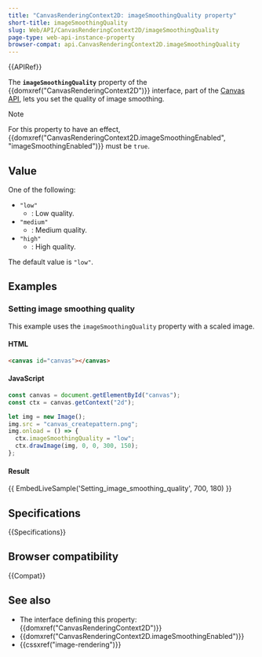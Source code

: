 ```yaml
---
title: "CanvasRenderingContext2D: imageSmoothingQuality property"
short-title: imageSmoothingQuality
slug: Web/API/CanvasRenderingContext2D/imageSmoothingQuality
page-type: web-api-instance-property
browser-compat: api.CanvasRenderingContext2D.imageSmoothingQuality
---
```


{{APIRef}}

The **`imageSmoothingQuality`** property of the
{{domxref("CanvasRenderingContext2D")}} interface, part of the [Canvas API](/en-US/docs/Web/API/Canvas_API), lets you set the quality of
image smoothing.

> [!NOTE]
> For this property to have an effect,
> {{domxref("CanvasRenderingContext2D.imageSmoothingEnabled", "imageSmoothingEnabled")}}
> must be `true`.

## Value

One of the following:

- `"low"`
  - : Low quality.
- `"medium"`
  - : Medium quality.
- `"high"`
  - : High quality.

The default value is `"low"`.

## Examples

### Setting image smoothing quality

This example uses the `imageSmoothingQuality` property with a scaled image.

#### HTML

```html
<canvas id="canvas"></canvas>
```

#### JavaScript

```js
const canvas = document.getElementById("canvas");
const ctx = canvas.getContext("2d");

let img = new Image();
img.src = "canvas_createpattern.png";
img.onload = () => {
  ctx.imageSmoothingQuality = "low";
  ctx.drawImage(img, 0, 0, 300, 150);
};
```

#### Result

{{ EmbedLiveSample('Setting_image_smoothing_quality', 700, 180) }}

## Specifications

{{Specifications}}

## Browser compatibility

{{Compat}}

## See also

- The interface defining this property: {{domxref("CanvasRenderingContext2D")}}
- {{domxref("CanvasRenderingContext2D.imageSmoothingEnabled")}}
- {{cssxref("image-rendering")}}
